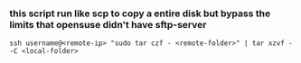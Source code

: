 ### this script run like scp to copy a entire disk but bypass the limits that opensuse didn't have sftp-server 


```
ssh username@<remote-ip> "sudo tar czf - <remote-folder>" | tar xzvf - -C <local-folder>

```
